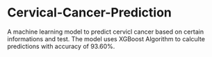 # Cervical-Cancer-Prediction
A machine learning model to predict cervicl cancer based on certain informations and test. The model uses XGBoost Algorithm to calculte predictions with accuracy of 93.60%.

